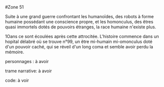 #Zone 51

Suite à une grand guerre confrontant les humanoïdes, des robots à forme humaine possédant une conscience propre, et les homonculus, des êtres quasi immortels dotés de pouvoirs étranges, la race humaine n'existe plus.

1Oans ce sont écoulées après cette attrocitée. L'histoire commence dans un hopital délabré où se trouve n°99, un être mi-humain mi-omonculus doté d'un pouvoir caché, qui se réveil d'un long coma et semble avoir perdu la mémoire.

personnages : à avoir

trame narrative: à avoir

code: à voir
